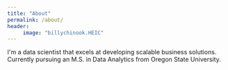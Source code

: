 ```yaml
---
title: "About"
permalink: /about/
header:
     image: "billychinook.HEIC"
---
```


I'm a data scientist that excels at developing scalable business solutions. Currently pursuing an M.S. in Data Analytics from Oregon State University. 
